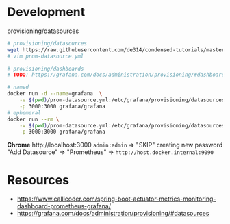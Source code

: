 # Development

provisioning/datasources

```bash
# provisioning/datasources
wget https://raw.githubusercontent.com/de314/condensed-tutorials/master/infrastructure/conf/prom-datasource.yml
# vim prom-datasource.yml

# provisioning/dashboards
# TODO: https://grafana.com/docs/administration/provisioning/#dashboards

# named
docker run -d --name=grafana  \
    -v $(pwd)/prom-datasource.yml:/etc/grafana/provisioning/datasources/prom-datasource.yml \
    -p 3000:3000 grafana/grafana
# ephemeral
docker run --rm \
    -v $(pwd)/prom-datasource.yml:/etc/grafana/provisioning/datasources/prom-datasource.yml \
    -p 3000:3000 grafana/grafana
```

**Chrome**
http://localhost:3000
`admin:admin` => "SKIP" creating new password
"Add Datasource" => "Prometheus" => `http://host.docker.internal:9090`

# Resources

- https://www.callicoder.com/spring-boot-actuator-metrics-monitoring-dashboard-prometheus-grafana/
- https://grafana.com/docs/administration/provisioning/#datasources
